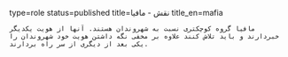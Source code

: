 type=role
status=published
title=نقش - مافیا
title_en=mafia
~~~~~~
مافیا گروه کوچکتری نسبت به شهروندان هستند. آنها از هویت یکدیگر خبردارند و باید تلاش کنند علاوه بر مخفی نگه داشتن هویت خود شهروندان را یکی بعد از دیگری از سر راه بردارند.